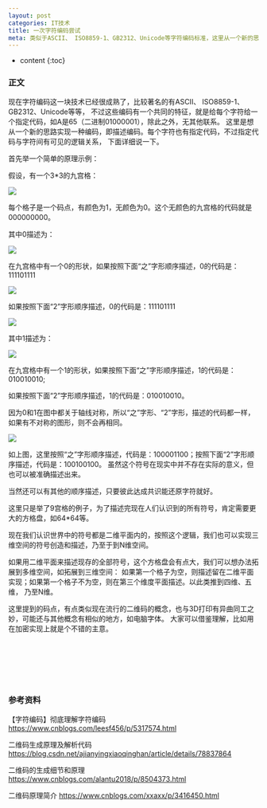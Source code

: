 ```yaml
---
layout: post
categories: IT技术
title: 一次字符编码尝试
meta: 类似于ASCII、 ISO8859-1、GB2312、Unicode等字符编码标准，这里从一个新的思路实现一种编码，即描述编码。
---
```

* content
{:toc}

### 正文

现在字符编码这一块技术已经很成熟了，比较著名的有ASCII、 ISO8859-1、GB2312、Unicode等等，
不过这些编码有一个共同的特征，就是给每个字符给一个指定代码，如A是65（二进制01000001），除此之外，无其他联系。
这里是想从一个新的思路实现一种编码，即描述编码。每个字符也有指定代码，不过指定代码与字符间有可见的逻辑关系，
下面详细说一下。

首先举一个简单的原理示例：

假设，有一个3*3的九宫格：

![](https://raw.githubusercontent.com/iBaiYang/PictureWareroom/master/20190107/20190107115046.jpg)

每个格子是一个码点，有颜色为1，无颜色为0。这个无颜色的九宫格的代码就是000000000。

其中0描述为：

![](https://raw.githubusercontent.com/iBaiYang/PictureWareroom/master/20190107/20190107115115.jpg)

在九宫格中有一个0的形状，如果按照下面“之”字形顺序描述，0的代码是：111101111

![](https://raw.githubusercontent.com/iBaiYang/PictureWareroom/master/20190107/20190107144214.jpg)

如果按照下面“2”字形顺序描述，0的代码是：111101111

![](https://raw.githubusercontent.com/iBaiYang/PictureWareroom/master/20190107/20190107144318.jpg)

其中1描述为：

![](https://raw.githubusercontent.com/iBaiYang/PictureWareroom/master/20190107/20190107115103.jpg)

在九宫格中有一个1的形状，如果按照下面“之”字形顺序描述，1的代码是：010010010;

如果按照下面“2”字形顺序描述，1的代码是：010010010。

因为0和1在图中都关于轴线对称，所以“之”字形、“2”字形，描述的代码都一样，如果有不对称的图形，则不会再相同。

![](https://raw.githubusercontent.com/iBaiYang/PictureWareroom/master/20190107/20190107150249.jpg)

如上图，这里按照“之”字形顺序描述，代码是：100001100；按照下面“2”字形顺序描述，代码是：100100100。
虽然这个符号在现实中并不存在实际的意义，但也可以被准确描述出来。

当然还可以有其他的顺序描述，只要彼此达成共识能还原字符就好。

这里只是举了9宫格的例子，为了描述完现在人们认识到的所有符号，肯定需要更大的方格盘，如64*64等。

现在我们认识世界中的符号都是二维平面内的，按照这个逻辑，我们也可以实现三维空间的符号创造和描述，乃至于到N维空间。

如果用二维平面来描述现存的全部符号，这个方格盘会有点大，我们可以想办法拓展到多维空间，如拓展到三维空间：
如果第一个格子为空，则描述留在二维平面实现；如果第一个格子不为空，则在第三个维度平面描述。以此类推到四维、五维，
乃至N维。

这里提到的码点，有点类似现在流行的二维码的概念，也与3D打印有异曲同工之妙，可能还与其他概念有相似的地方，如电脑字体。
大家可以借鉴理解，比如用在加密实现上就是个不错的主意。

<br/><br/><br/><br/><br/>
### 参考资料

【字符编码】彻底理解字符编码 <https://www.cnblogs.com/leesf456/p/5317574.html>

二维码生成原理及解析代码 <https://blog.csdn.net/ajianyingxiaoqinghan/article/details/78837864>

二维码的生成细节和原理 <https://www.cnblogs.com/alantu2018/p/8504373.html>

二维码原理简介 <https://www.cnblogs.com/xxaxx/p/3416450.html>


